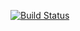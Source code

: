 [![Build Status](https://travis-ci.org/cloudiator/lance.svg?branch=master)](https://travis-ci.org/cloudiator/lance)
